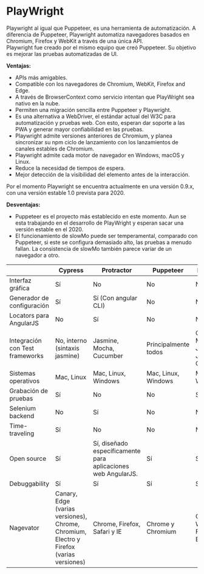 # PlayWright

Playwright al igual que Puppeteer, es una herramienta de automatización. A diferencia de Puppeteer, Playwright automatiza navegadores basados en Chromium, Firefox y WebKit a través de una única API.  
Playwright fue creado por el mismo equipo que creó Puppeteer. Su objetivo es mejorar las pruebas automatizadas de UI.

**Ventajas:**
* APIs más amigables. 
* Compatible con los navegadores de Chromium, WebKit, Firefox and Edge.
* A través de BrowserContext como servicio intentan que PlayWright sea nativo en la nube. 
* Permiten una migración sencilla entre Puppeteer y Playwright. 
* Es una alternativa a WebDriver, el estándar actual del W3C para automatización y pruebas web. Con esto, esperan dar soporte a las PWA y generar mayor confiabilidad en las pruebas. 
* Playwright admite versiones anteriores de Chromium, y planea sincronizar su npm ciclo de lanzamiento con los lanzamientos de canales estables de Chromium. 
* Playwright admite cada motor de navegador en Windows, macOS y Linux.  
* Reduce la necesidad de tiempos de espera.
* Mejor detección de la visibilidad del elemento antes de la interacción.

Por el momento Playwright se encuentra actualmente en una versión 0.9.x, con una versión estable 1.0 prevista para 2020.

**Desventajas:**
* Puppeteer es el proyecto más establecido en este momento. Aun se esta trabajando en el desarrollo de PlayWright y esperan sacar una versión estable en el 2020.
* El funcionamiento de slowMo puede ser temperamental, comparado con Puppeteer, si este se configura demasiado alto, las pruebas a menudo fallan. La consistencia de slowMo también parece variar de un navegador a otro.


| | Cypress | Protractor | Puppeteer | PlayWright |
|--|--|----|-----|----|
|Interfaz gráfica | Sí | No | No | No |
| Generador de configuración | Sí  | Sí (Con angular CLI)  | No | No |
|Locators para AngularJS | No  | Sí  | No  | No |
|Integración con Test frameworks |No, interno (sintaxis jasmine) |Jasmine, Mocha, Cucumber |Principalmente todos |Chai, Mocha, Jasmine, Jest, Cucumber |
|Sistemas operativos | Mac, Linux  | Mac, Linux, Windows  | Mac, Linux, Windows  | Mac, Linux, Windows |
|Grabación de pruebas| Sí  | No  | No  | Screenshots |
|Selenium backend | No  | Sí  | No  | No |
|Time-traveling | Sí  | No  | No  | No |
|Open source | Sí | Sí, diseñado específicamente para aplicaciones web AngularJS.| Sí | Sí |
|Debuggability|Sí|Sí|Sí|Sí|
|Nagevator| Canary, Edge (varias versiones), Chrome, Chromium, Electro y Firefox (varias versiones) | Chrome, Firefox, Safari y IE | Chrome y Chromium | Chromium, WebKit, Firefox and Edge |

